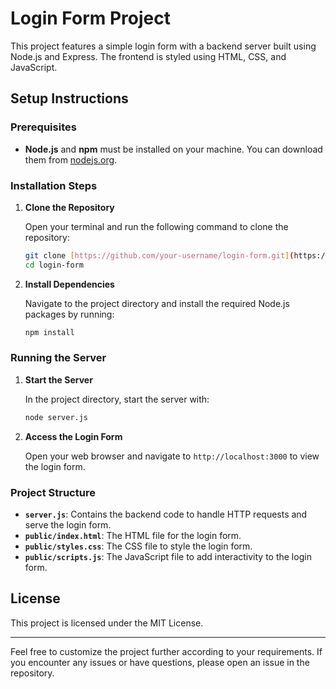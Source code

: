 # Login Form Project

This project features a simple login form with a backend server built using Node.js and Express. The frontend is styled using HTML, CSS, and JavaScript.

## Setup Instructions

### Prerequisites

- **Node.js** and **npm** must be installed on your machine. You can download them from [nodejs.org](https://nodejs.org/).

### Installation Steps

1. **Clone the Repository**

    Open your terminal and run the following command to clone the repository:

    ```bash
    git clone [https://github.com/your-username/login-form.git](https://github.com/Pratik-Pardeshi/Login-Form-Project.git)
    cd login-form
    ```

2. **Install Dependencies**

    Navigate to the project directory and install the required Node.js packages by running:

    ```bash
    npm install
    ```

### Running the Server

1. **Start the Server**

    In the project directory, start the server with:

    ```bash
    node server.js
    ```

2. **Access the Login Form**

    Open your web browser and navigate to `http://localhost:3000` to view the login form.

### Project Structure

- **`server.js`**: Contains the backend code to handle HTTP requests and serve the login form.
- **`public/index.html`**: The HTML file for the login form.
- **`public/styles.css`**: The CSS file to style the login form.
- **`public/scripts.js`**: The JavaScript file to add interactivity to the login form.

## License

This project is licensed under the MIT License.

---

Feel free to customize the project further according to your requirements. If you encounter any issues or have questions, please open an issue in the repository.
